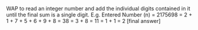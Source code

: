 WAP to read an integer number and add the individual digits contained in it until the final sum is a single digit. 
E.g. Entered Number (n) = 2175698 
			     = 2 + 1 + 7 + 5 + 6 + 9 + 8
			     = 38
		  	     = 3 + 8
			     = 11
			     = 1 + 1
			     = 2 [final answer]